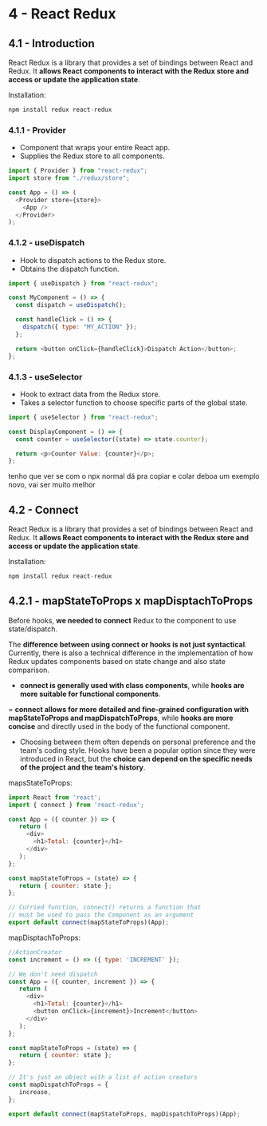 # 4 - React Redux

## 4.1 - Introduction

React Redux is a library that provides a set of bindings between React and Redux. It **allows React components to interact with the Redux store and access or update the application state**.

Installation:

```js
npm install redux react-redux
```

### 4.1.1 - Provider

- Component that wraps your entire React app.
- Supplies the Redux store to all components.

```js
import { Provider } from "react-redux";
import store from "./redux/store";

const App = () => (
  <Provider store={store}>
    <App />
  </Provider>
);
```

### 4.1.2 - useDispatch

- Hook to dispatch actions to the Redux store.
- Obtains the dispatch function.

```js
import { useDispatch } from "react-redux";

const MyComponent = () => {
  const dispatch = useDispatch();

  const handleClick = () => {
    dispatch({ type: "MY_ACTION" });
  };

  return <button onClick={handleClick}>Dispatch Action</button>;
};
```

### 4.1.3 - useSelector

- Hook to extract data from the Redux store.
- Takes a selector function to choose specific parts of the global state.

```js
import { useSelector } from "react-redux";

const DisplayComponent = () => {
  const counter = useSelector((state) => state.counter);

  return <p>Counter Value: {counter}</p>;
};
```
tenho que ver se com o npx normal dá pra copiar e colar deboa um exemplo novo, vai ser muito melhor

## 4.2 - Connect

React Redux is a library that provides a set of bindings between React and Redux. It **allows React components to interact with the Redux store and access or update the application state**.

Installation:

```js
npm install redux react-redux
```

## 4.2.1 - mapStateToProps x mapDisptachToProps

Before hooks, **we needed to connect** Redux to the component to use state/dispatch.

The **difference between using connect or hooks is not just syntactical**. Currently, there is also a technical difference in the implementation of how Redux updates components based on state change and also state comparison.

- **connect is generally used with class components**, while **hooks are more suitable for functional components**.

= **connect allows for more detailed and fine-grained configuration with mapStateToProps and mapDispatchToProps**, while **hooks are more concise** and directly used in the body of the functional component.

- Choosing between them often depends on personal preference and the team's coding style. Hooks have been a popular option since they were introduced in React, but the **choice can depend on the specific needs of the project and the team's history**.

mapsStateToProps:

```js
import React from 'react';
import { connect } from 'react-redux';

const App = ({ counter }) => {
   return (
     <div>
       <h1>Total: {counter}</h1>
     </div>
   );
};

const mapStateToProps = (state) => {
   return { counter: state };
};

// Curried function, connect() returns a function that
// must be used to pass the Component as an argument
export default connect(mapStateToProps)(App);
```

mapDisptachToProps:

```js
//ActionCreator
const increment = () => ({ type: 'INCREMENT' });

// We don't need dispatch
const App = ({ counter, increment }) => {
   return (
     <div>
       <h1>Total: {counter}</h1>
       <button onClick={increment}>Increment</button>
     </div>
   );
};

const mapStateToProps = (state) => {
   return { counter: state };
};

// It's just an object with a list of action creators
const mapDispatchToProps = {
   increase,
};

export default connect(mapStateToProps, mapDispatchToProps)(App);
```
